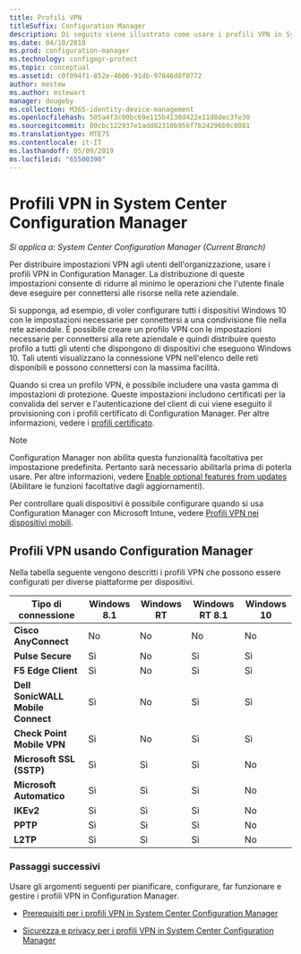 ```yaml
---
title: Profili VPN
titleSuffix: Configuration Manager
description: Di seguito viene illustrato come usare i profili VPN in System Center Configuration Manager per distribuire impostazioni VPN agli utenti dell'organizzazione.
ms.date: 04/10/2018
ms.prod: configuration-manager
ms.technology: configmgr-protect
ms.topic: conceptual
ms.assetid: c0f094f1-852e-4606-91db-97846d8f0772
author: mestew
ms.author: mstewart
manager: dougeby
ms.collection: M365-identity-device-management
ms.openlocfilehash: 505a4f3c00bc69e115b4130d422e11d8dec3fe30
ms.sourcegitcommit: 80cbc122937e1add82310b956f7b24296b9c8081
ms.translationtype: MTE75
ms.contentlocale: it-IT
ms.lasthandoff: 05/09/2019
ms.locfileid: "65500390"
---
```

# <a name="vpn-profiles-in-system-center-configuration-manager"></a>Profili VPN in System Center Configuration Manager

*Si applica a: System Center Configuration Manager (Current Branch)*

<!--1283610-->
Per distribuire impostazioni VPN agli utenti dell'organizzazione, usare i profili VPN in Configuration Manager. La distribuzione di queste impostazioni consente di ridurre al minimo le operazioni che l'utente finale deve eseguire per connettersi alle risorse nella rete aziendale.  

 Si supponga, ad esempio, di voler configurare tutti i dispositivi Windows 10 con le impostazioni necessarie per connettersi a una condivisione file nella rete aziendale. È possibile creare un profilo VPN con le impostazioni necessarie per connettersi alla rete aziendale e quindi distribuire questo profilo a tutti gli utenti che dispongono di dispositivi che eseguono Windows 10. Tali utenti visualizzano la connessione VPN nell'elenco delle reti disponibili e possono connettersi con la massima facilità.  

 Quando si crea un profilo VPN, è possibile includere una vasta gamma di impostazioni di protezione. Queste impostazioni includono certificati per la convalida del server e l'autenticazione del client di cui viene eseguito il provisioning con i profili certificato di Configuration Manager. Per altre informazioni, vedere i [profili certificato](introduction-to-certificate-profiles.md).  

> [!Note]  
> Configuration Manager non abilita questa funzionalità facoltativa per impostazione predefinita. Pertanto sarà necessario abilitarla prima di poterla usare. Per altre informazioni, vedere [Enable optional features from updates](/sccm/core/servers/manage/install-in-console-updates#bkmk_options) (Abilitare le funzioni facoltative dagli aggiornamenti).<!--505213-->  


 Per controllare quali dispositivi è possibile configurare quando si usa Configuration Manager con Microsoft Intune, vedere [Profili VPN nei dispositivi mobili](/sccm/mdm/deploy-use/create-vpn-profiles).  

## <a name="vpn-profiles-when-using-configuration-manager"></a>Profili VPN usando Configuration Manager  
 Nella tabella seguente vengono descritti i profili VPN che possono essere configurati per diverse piattaforme per dispositivi.  

|Tipo di connessione|Windows 8.1|Windows RT|Windows RT 8.1|Windows 10|  
|---------------------|-----------------|----------------|--------------------|----------------|  
|**Cisco AnyConnect**|No|No|No|No|  
|**Pulse Secure**|Sì|No|Sì|Sì|  
|**F5 Edge Client**|Sì|No|Sì|Sì|  
|**Dell SonicWALL Mobile Connect**|Sì|No|Sì|Sì|  
|**Check Point Mobile VPN**|Sì|No|Sì|Sì|  
|**Microsoft SSL (SSTP)**|Sì|Sì|Sì|No|  
|**Microsoft Automatico**|Sì|Sì|Sì|No|  
|**IKEv2**|Sì|Sì|Sì|No|  
|**PPTP**|Sì|Sì|Sì|No|  
|**L2TP**|Sì|Sì|Sì|No|  

### <a name="next-steps"></a>Passaggi successivi  
 Usare gli argomenti seguenti per pianificare, configurare, far funzionare e gestire i profili VPN in Configuration Manager.  

-   [Prerequisiti per i profili VPN in System Center Configuration Manager](../plan-design/prerequisites-for-wifi-vpn-profiles.md)  

-   [Sicurezza e privacy per i profili VPN in System Center Configuration Manager](../plan-design/security-and-privacy-for-wifi-vpn-profiles.md)
